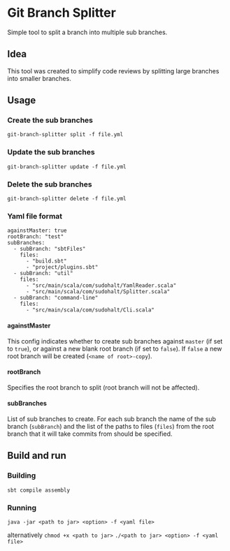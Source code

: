 # Git Branch Splitter

Simple tool to split a branch into multiple sub branches.

## Idea

This tool was created to simplify code reviews by splitting large branches into smaller branches.

## Usage 

### Create the sub branches
```git-branch-splitter split -f file.yml```


### Update the sub branches
```git-branch-splitter update -f file.yml```

### Delete the sub branches
```git-branch-splitter delete -f file.yml```

### Yaml file format

```
againstMaster: true
rootBranch: "test" 
subBranches:
  - subBranch: "sbtFiles"
    files: 
      - "build.sbt"
      - "project/plugins.sbt"  
  - subBranch: "util"
    files:
      - "src/main/scala/com/sudohalt/YamlReader.scala"
      - "src/main/scala/com/sudohalt/Splitter.scala"
  - subBranch: "command-line"
    files:
      - "src/main/scala/com/sudohalt/Cli.scala"
```

#### againstMaster

This config indicates whether to create sub branches against `master` (if set to `true`), or against a new blank root branch (if set to `false`).  If `false` a new root branch will be created (`<name of root>-copy`).

#### rootBranch

Specifies the root branch to split (root branch will not be affected).

#### subBranches

List of sub branches to create.  For each sub branch the name of the sub branch (`subBranch`) and the list of the paths to files (`files`) from the root branch that it will take commits from should be specified.

## Build and run

### Building
```sbt compile assembly```

### Running
```java -jar <path to jar> <option> -f <yaml file>```

alternatively
```chmod +x <path to jar>```
```./<path to jar> <option> -f <yaml file>```
